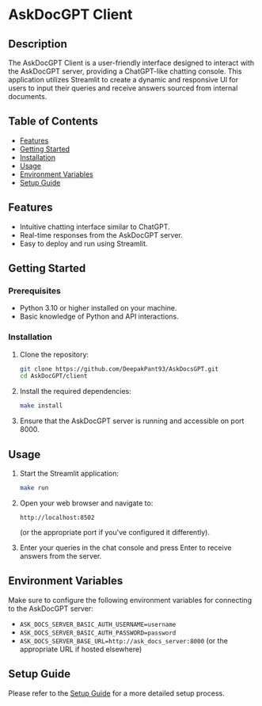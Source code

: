 # AskDocGPT Client

## Description

The AskDocGPT Client is a user-friendly interface designed to interact with the AskDocGPT server, providing a
ChatGPT-like chatting console. This application utilizes Streamlit to create a dynamic and responsive UI for users to
input their queries and receive answers sourced from internal documents.

## Table of Contents

- [Features](#features)
- [Getting Started](#getting-started)
- [Installation](#installation)
- [Usage](#usage)
- [Environment Variables](#environment-variables)
- [Setup Guide](#setup-guide)

## Features

- Intuitive chatting interface similar to ChatGPT.
- Real-time responses from the AskDocGPT server.
- Easy to deploy and run using Streamlit.

## Getting Started

### Prerequisites

- Python 3.10 or higher installed on your machine.
- Basic knowledge of Python and API interactions.

### Installation

1. Clone the repository:
   ```bash
   git clone https://github.com/DeepakPant93/AskDocsGPT.git
   cd AskDocGPT/client
   ```

2. Install the required dependencies:
   ```bash
   make install
   ```

3. Ensure that the AskDocGPT server is running and accessible on port 8000.

## Usage

1. Start the Streamlit application:
   ```bash
   make run
   ```

2. Open your web browser and navigate to:
   ```
   http://localhost:8502
   ```
   (or the appropriate port if you've configured it differently).

3. Enter your queries in the chat console and press Enter to receive answers from the server.

## Environment Variables

Make sure to configure the following environment variables for connecting to the AskDocGPT server:

- `ASK_DOCS_SERVER_BASIC_AUTH_USERNAME=username`
- `ASK_DOCS_SERVER_BASIC_AUTH_PASSWORD=password`
- `ASK_DOCS_SERVER_BASE_URL=http://ask_docs_server:8000` (or the appropriate URL if hosted elsewhere)

## Setup Guide

Please refer to the [Setup Guide](setup.md) for a more detailed setup process.